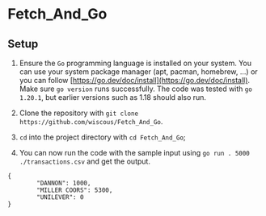 # Fetch_And_Go
## Setup
1. Ensure the `Go` programming language is installed on your system.
   You can use your system package manager (apt, pacman, homebrew, ...) or you can follow [https://go.dev/doc/install](https://go.dev/doc/install). Make sure `go version` runs successfully.
   The code was tested with `go 1.20.1`, but earlier versions such as 1.18 should also run.
   
2. Clone the repository with `git clone https://github.com/wiscous/Fetch_And_Go`.

3. `cd` into the project directory with `cd Fetch_And_Go`;

4. You can now run the code with the sample input using `go run . 5000 ./transactions.csv` and get the output.

```
{
        "DANNON": 1000,
        "MILLER COORS": 5300,
        "UNILEVER": 0
}
```

